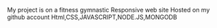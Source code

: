 My project is on a fitness gymnastic
Responsive web site
Hosted on my github account
Html,CSS,JAVASCRIPT,NODE.JS,MONGODB
